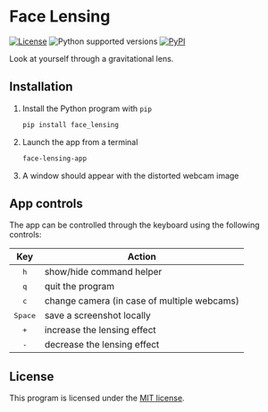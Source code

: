 Face Lensing
============

[![License][license-badge]](LICENSE) ![Python supported versions][pyversion-badge] [![PyPI][pypi-badge]][pypi]

Look at yourself through a gravitational lens.

Installation
------------

1. Install the Python program with `pip`
    ```sh
    pip install face_lensing
    ```
2. Launch the app from a terminal
    ```sh
    face-lensing-app
    ```
3. A window should appear with the distorted webcam image


App controls
------------

The app can be controlled through the keyboard using the following controls:

|       Key        | Action                                      |
| :--------------: | ------------------------------------------- |
|   <kbd>h</kbd>   | show/hide command helper                    |
|   <kbd>q</kbd>   | quit the program                            |
|   <kbd>c</kbd>   | change camera (in case of multiple webcams) |
| <kbd>Space</kbd> | save a screenshot locally                   |
|   <kbd>+</kbd>   | increase the lensing effect                 |
|   <kbd>-</kbd>   | decrease the lensing effect                 |


License
-------

This program is licensed under the [MIT license](LICENSE).

[license-badge]: https://img.shields.io/github/license/aboucaud/facee_lensing?color=blue
[pyversion-badge]: https://img.shields.io/pypi/pyversions/face_lensing?color=yellow&logo=pypi
[pypi-badge]: https://badge.fury.io/py/face_lensing.svg
[pypi]: https://pypi.org/project/face_lensing/
